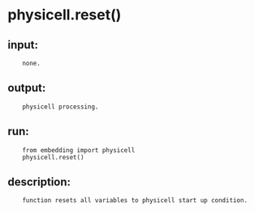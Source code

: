 # physicell.reset()

## input:
```
    none.

```

## output:
```
    physicell processing.

```

## run:
```
    from embedding import physicell
    physicell.reset()

```

## description:
```
    function resets all variables to physicell start up condition.
```